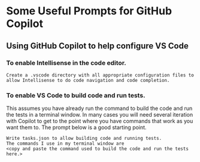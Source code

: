 # Some Useful Prompts for GitHub Copilot


## Using GitHub Copilot to help configure VS Code

### To enable Intellisense in the code editor.

    Create a .vscode directory with all appropriate configuration files to allow Intellisense to do code navigation and code completion.

### To enable VS Code to build code and run tests.

This assumes you have already run the command to build the code and run
the tests in a terminal window. In many cases you will need several
iteration with Copilot to get to the point where you have commands that
work as you want them to. The prompt below is a good starting point.

    Write tasks.json to allow building code and running tests.
    The commands I use in my terminal window are
    <copy and paste the command used to build the code and run the tests here.>
